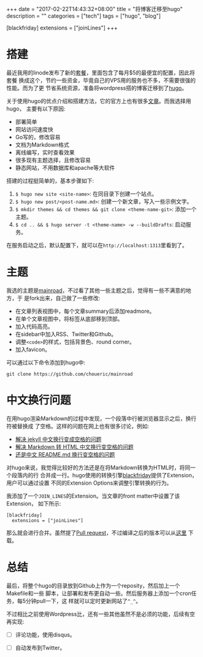 +++
date = "2017-02-22T14:43:32+08:00"
title = "将博客迁移至hugo"
description = ""
categories = ["tech"]
tags = ["hugo", "blog"]

[blackfriday]
  extensions = ["joinLines"]
+++

# 搭建

最近我用的linode发布了新的[套餐][1]，里面包含了每月$5的最便宜的配置，因此将套餐
换成这个，节约一些资金，毕竟自己的VPS用的服务也不多，不需要很强的性能。而为了更
节省系统资源，准备将wordpress搭的博客迁移到了[hugo][2]。

关于使用hugo的优点介绍和搭建方法，它的官方上也有很多[文章][3]。而我选择用hugo，
主要有以下原因:

- 部署简单
- 网站访问速度快
- Go写的，修改容易
- 文档为Markdown格式
- 离线编写，实时查看效果
- 很多现有主题选择，且修改容易
- 静态网站，不用数据库和apache等大软件

搭建的过程挺简单的，基本步骤如下:

1.  `$ hugo new site <site-name>`: 在同目录下创建一个站点。
2.  `$ hugo new post/<post-name.md>`: 创建一个新文章，写入一些示例文字。
3.  `$ mkdir themes && cd themes && git clone <theme-name-git>`: 添加一个主题。
4.  `$ cd .. && $ hugo server -t <theme-name> -w --buildDrafts`: 启动服务。

在服务启动之后，默认配置下，就可以在`http://localhost:1313`里看到了。

# 主题

我选的主题是[mainroad][4]，不过看了其他一些主题之后，觉得有一些不满意的地方，于
是fork出来，自己做了一些修改:

- 在文章列表视图中，每个文章summary后添加readmore。
- 在单个文章视图中，将标签从底部移到顶部。
- 加入代码高亮。
- 在sidebar中加入RSS、Twitter和Github。
- 调整`<code>`的样式，包括背景色、round corner。
- 加入favicon。

可以通过以下命令添加到hugo中:

	git clone https://github.com/choueric/mainroad

# 中文换行问题

在用hugo渲染Markdown的过程中发现，一个段落中行被浏览器显示之后，换行符被替换成
了空格。这样的问题在网上也有很多讨论，例如:

- [解决 jekyll 中文换行变成空格的问题][5]
- [解决 Markdown 转 HTML 中文换行变空格的问题][6]
- [还是中文 README.md 换行变空格的问题][7]

对hugo来说，我觉得比较好的方法还是在将Markdown转换为HTML时，将同一个段落内的行
合并成一行。hugo使用的转换引擎[blackfriday][8]提供了Extension，用户可以通过设置
不同的Extension Options来调整引擎转换的行为。

我添加了一个`JOIN_LINES`的Extension。当文章的front matter中设置了该Extension，
如下所示:

```
[blackfriday]
  extensions = ["joinLines"]
```

那么就会进行合并。虽然提了[Pull request][9]，不过编译之后的版本可以从[这里][10]
下载。

# 总结

最后，将整个hugo的目录放到Github上作为一个reposity，然后加上一个Makefile和一些
脚本，让部署和发布更自动一些。然后服务器上添加一个cron任务，每5分钟pull一下，这
样就可以定时更新网站了`^_^`。

不过相比之前使用Wordpress比，还有一些其他虽然不是必须的功能，后续有空再实现:

- [ ] 评论功能，使用disqus。
- [ ] 自动发布到Twitter。


[1]: https://blog.linode.com/2017/02/14/high-memory-instances-and-5-linodes/
[2]: https://gohugo.io/
[3]: https://gohugo.io/community/press/
[4]: https://github.com/vimux/mainroad
[5]: http://blog.guorongfei.com/2015/04/25/how-to-fix-the-markdown-newline-blank-problem/
[6]: http://chenyufei.info/blog/2011-12-23/fix-chinese-newline-becomes-space-in-browser-problem/
[7]: https://github.com/tumashu/chinese-pyim/issues/9
[8]: https://github.com/russross/blackfriday
[9]: https://github.com/russross/blackfriday/pull/334
[10]: /hugo-joinLines-linux-amd64.tar.bz2

